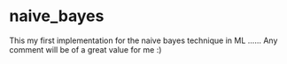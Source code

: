# naive_bayes
This my first implementation for the naive bayes technique in ML ...... Any comment will be of a great value for me :)

